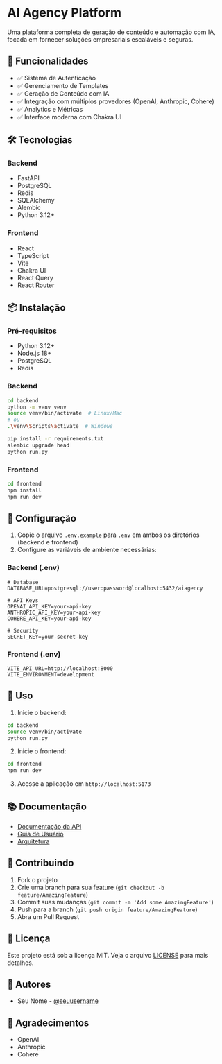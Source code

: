 # AI Agency Platform

Uma plataforma completa de geração de conteúdo e automação com IA, focada em fornecer soluções empresariais escaláveis e seguras.

## 🚀 Funcionalidades

- ✅ Sistema de Autenticação
- ✅ Gerenciamento de Templates
- ✅ Geração de Conteúdo com IA
- ✅ Integração com múltiplos provedores (OpenAI, Anthropic, Cohere)
- ✅ Analytics e Métricas
- ✅ Interface moderna com Chakra UI

## 🛠️ Tecnologias

### Backend
- FastAPI
- PostgreSQL
- Redis
- SQLAlchemy
- Alembic
- Python 3.12+

### Frontend
- React
- TypeScript
- Vite
- Chakra UI
- React Query
- React Router

## 📦 Instalação

### Pré-requisitos
- Python 3.12+
- Node.js 18+
- PostgreSQL
- Redis

### Backend
```bash
cd backend
python -m venv venv
source venv/bin/activate  # Linux/Mac
# ou
.\venv\Scripts\activate  # Windows

pip install -r requirements.txt
alembic upgrade head
python run.py
```

### Frontend
```bash
cd frontend
npm install
npm run dev
```

## 🔧 Configuração

1. Copie o arquivo `.env.example` para `.env` em ambos os diretórios (backend e frontend)
2. Configure as variáveis de ambiente necessárias:

### Backend (.env)
```env
# Database
DATABASE_URL=postgresql://user:password@localhost:5432/aiagency

# API Keys
OPENAI_API_KEY=your-api-key
ANTHROPIC_API_KEY=your-api-key
COHERE_API_KEY=your-api-key

# Security
SECRET_KEY=your-secret-key
```

### Frontend (.env)
```env
VITE_API_URL=http://localhost:8000
VITE_ENVIRONMENT=development
```

## 🚀 Uso

1. Inicie o backend:
```bash
cd backend
source venv/bin/activate
python run.py
```

2. Inicie o frontend:
```bash
cd frontend
npm run dev
```

3. Acesse a aplicação em `http://localhost:5173`

## 📚 Documentação

- [Documentação da API](/docs/api)
- [Guia de Usuário](/docs/user_guides)
- [Arquitetura](/docs/architecture)

## 🤝 Contribuindo

1. Fork o projeto
2. Crie uma branch para sua feature (`git checkout -b feature/AmazingFeature`)
3. Commit suas mudanças (`git commit -m 'Add some AmazingFeature'`)
4. Push para a branch (`git push origin feature/AmazingFeature`)
5. Abra um Pull Request

## 📝 Licença

Este projeto está sob a licença MIT. Veja o arquivo [LICENSE](LICENSE) para mais detalhes.

## 👥 Autores

- Seu Nome - [@seuusername](https://github.com/seuusername)

## 🙏 Agradecimentos

- OpenAI
- Anthropic
- Cohere 